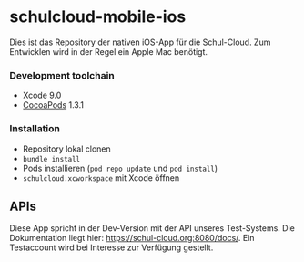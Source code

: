 # schulcloud-mobile-ios
Dies ist das Repository der nativen iOS-App für die Schul-Cloud. Zum Entwicklen wird in der Regel ein Apple Mac benötigt.

### Development toolchain
- Xcode 9.0
- [CocoaPods](https://cocoapods.org/) 1.3.1

### Installation
- Repository lokal clonen
- `bundle install`
- Pods installieren (`pod repo update` und `pod install`)
- `schulcloud.xcworkspace` mit Xcode öffnen

## APIs
Diese App spricht in der Dev-Version mit der API unseres Test-Systems.
Die Dokumentation liegt hier: https://schul-cloud.org:8080/docs/.
Ein Testaccount wird bei Interesse zur Verfügung gestellt.
